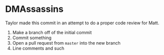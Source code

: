 DMAssassins
===========

Taylor made this commit in an attempt to do a proper code review for Matt.

1. Make a branch off of the initial commit
2. Commit something
3. Open a pull request from `master` into the new branch
4. Line comments and such
